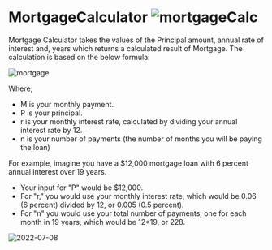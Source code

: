 # MortgageCalculator  ![mortgageCalc](https://user-images.githubusercontent.com/85277981/178133155-d60ad8ef-3882-4823-99f6-fdd2c42b031c.png)

Mortgage Calculator takes the values of the Principal amount, annual rate of interest and, years which returns a calculated result of Mortgage. The calculation is based on the below formula:

![mortgage](https://user-images.githubusercontent.com/85277981/178133163-518c8dd6-f3ed-4435-91ea-8b02deec7839.jpg)


Where,
* M is your monthly payment.
* P is your principal.
* r is your monthly interest rate, calculated by dividing your annual interest rate by 12.
* n is your number of payments (the number of months you will be paying the loan)



For example, imagine you have a $12,000 mortgage loan with 6 percent annual interest over 19 years.
* Your input for "P" would be $12,000.
* For "r," you would use your monthly interest rate, which would be 0.06 (6 percent) divided by 12, or 0.005 (0.5 percent).
* For "n" you would use your total number of payments, one for each month in 19 years, which would be 12*19, or 228.
 

![2022-07-08](https://user-images.githubusercontent.com/85277981/178133215-2f8c7454-3f74-4161-9aa4-5cfdb0529b4d.png)

